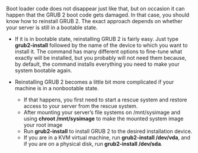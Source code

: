 Boot loader code does not disappear just like that, but on occasion it can happen that the GRUB 2 boot code gets damaged. In that case, you should know how to reinstall GRUB 2. The exact approach depends on whether your server is still in a bootable state.

- If it is in bootable state, reinstalling GRUB 2 is fairly easy. Just type **grub2-install** followed by the name of the device to which you want to install it. The command has many different options to fine-tune what exactly will be installed, but you probably will not need them because, by default, the command installs everything you need to make your system bootable again.

- Reinstalling GRUB 2 becomes a little bit more complicated if your machine is in a nonbootable state. 
	- If that happens, you first need to start a rescue system and restore access to your server from the rescue system.
	- After mounting your server’s file systems on /mnt/sysimage and using **chroot /mnt/sysimage** to make the mounted system image your root image
	- Run **grub2-install** to install GRUB 2 to the desired installation device.
	- If you are in a KVM virtual machine, run **grub2-install /dev/vda**, and if you are on a physical disk, run **grub2-install /dev/sda**.